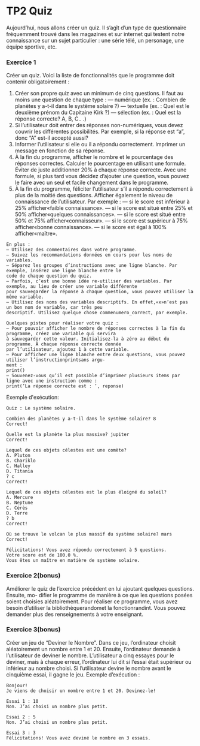 # TP2 Quiz

Aujourd’hui, nous allons créer un quiz. Il s’agît d’un type de questionnaire fréquemment trouvé dans les
magazines et sur internet qui testent notre connaissance sur un sujet particulier : une série télé, un personage, une
équipe sportive, etc.

### Exercice 1

Créer un quiz. Voici la liste de fonctionnalités que le programme doit contenir obligatoirement :

1. Créer son propre quiz avec un minimum de cinq questions. Il faut au moins une question de chaque type :
    — numérique (ex. : Combien de planètes y a-t-il dans le système solaire ?)
    — textuelle (ex. : Quel est le deuxième prénom du Capitaine Kirk ?)
    — sélection (ex. : Quel est la réponse correcte? A, B, C.. .)
2. Si l’utilisateur doit entrer des réponses non-numériques, vous devez couvrir les différentes possibilités. Par
    exemple, si la réponse est “a”, donc “A” est-il accepté aussi?
3. Informer l’utilisateur si elle ou il a répondu correctement. Imprimer un message en fonction de sa réponse.
4. À la fin du programme, afficher le nombre et le pourcentage des réponses correctes. Calculer le pourcentage
    en utilisant une formule. Éviter de juste additionner 20% à chaque réponse correcte. Avec une formule, si
    plus tard vous décidez d’ajouter une question, vous pouvez le faire avec un seul et facile changement dans
    le programme.
5. À la fin du programme, féliciter l’utilisateur s’il a répondu correctement à plus de la moitié des questions.
    Afficher également le niveau de connaissance de l’utilisateur. Par exemple :
    — si le score est inférieur à 25% afficher«faible connaissance».
    — si le score est situé entre 25% et 50% afficher«quelques connaissances».
    — si le score est situé entre 50% et 75% afficher«connaisseur».
    — si le score est supérieur à 75% afficher«bonne connaissance».
    — si le score est égal à 100% afficher«maître».

```
En plus :
— Utilisez des commentaires dans votre programme.
— Suivez les recommandations données en cours pour les noms de variables.
— Séparez les groupes d’instructions avec une ligne blanche. Par exemple, insérez une ligne blanche entre le
code de chaque question du quiz.
— Parfois, c’est une bonne idée re-utiliser des variables. Par exemple, au lieu de créer une variable différente
pour sauvegarder la réponse à chaque question, vous pouvez utiliser la même variable.
— Utilisez des noms des variables descriptifs. En effet,«x»n’est pas un bon nom de variable, car très peu
descriptif. Utilisez quelque chose commenumero_correct, par exemple.
```
```
Quelques pistes pour réaliser votre quiz :
— Pour pouvoir afficher le nombre de réponses correctes à la fin du programme, créez une variable qui servira
à sauvegarder cette valeur. Initialisez-la à zéro au début du programme. À chaque réponse correcte donnée
par l’utilisateur, ajoutez 1 à cette variable.
— Pour afficher une ligne blanche entre deux questions, vous pouvez utiliser l’instructionprintsans argu-
ment :
print()
— Souvenez-vous qu’il est possible d’imprimer plusieurs items par ligne avec une instruction comme :
print(’La réponse correcte est : ’, reponse)
```

   Exemple d'exécution:

```
Quiz : Le système solaire.

Combien des planètes y a-t-il dans le système solaire? 8
Correct!

Quelle est la planète la plus massive? jupiter
Correct!

Lequel de ces objets célestes est une comète?
A. Pluton
B. Chariklo
C. Halley
D. Titania
? c
Correct!

Lequel de ces objets célestes est le plus éloigné du soleil?
A. Mercure
B. Neptune
C. Cérès
D. Terre
? b
Correct!

Où se trouve le volcan le plus massif du système solaire? mars
Correct!

Félicitations! Vous avez répondu correctement à 5 questions.
Votre score est de 100.0 %.
Vous êtes un maître en matière de système solaire.
```

### Exercice 2(bonus)

Améliorer le quiz de l’exercice précédent en lui ajoutant quelques questions. Ensuite, mo-
difier le programme de manière à ce que les questions posées soient choisies aléatoirement.
Pour réaliser ce programme, vous avez besoin d’utiliser la bibliothèquerandomet la fonctionrandint. Vous
pouvez demander plus des renseignements à votre enseignant.

### Exercice 3(bonus)
Créer un jeu de “Deviner le Nombre”. Dans ce jeu, l’ordinateur choisit aléatoirement
un nombre entre 1 et 20. Ensuite, l’ordinateur demande à l’utilisateur de deviner le nombre. L’utilisateur a cinq
essayes pour le deviner, mais à chaque erreur, l’ordinateur lui dit si l’essai était supérieur ou inférieur au nombre
choisi. Si l’utilisateur devine le nombre avant le cinquième essai, il gagne le jeu.
Exemple d’exécution :

```
Bonjour!
Je viens de choisir un nombre entre 1 et 20. Devinez-le!

Essai 1 : 10
Non. J’ai choisi un nombre plus petit.

Essai 2 : 5
Non. J’ai choisi un nombre plus petit.

Essai 3 : 3
Félicitations! Vous avez deviné le nombre en 3 essais.
```


